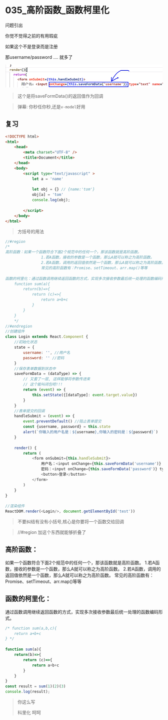 # 035_高阶函数_函数柯里化


问题引出

你觉不觉得之前的有用瑕疵

如果这个不是登录而是注册

那username/password .... 就多了

![image-20210310165335374](img/image-20210310165335374.png)

>这个是将saveFormData()的返回值作为回调


> 弹幕: 你秒任你秒,还是`v-model`好用

## 复习
```html
<!DOCTYPE html>
<html>
	<head>
		<meta charset="UTF-8" />
		<title>Document</title>
	</head>
	<body>
		<script type="text/javascript" >
			let a = 'name'

			let obj = {} // {name:'tom'}
			obj[a] = 'tom'
			console.log(obj);
			
		</script>
	</body>
</html>
```

>方括号的用法
>

```javascript
//#region
/*
高阶函数：如果一个函数符合下面2个规范中的任何一个，那该函数就是高阶函数。
                1.若A函数，接收的参数是一个函数，那么A就可以称之为高阶函数。
                2.若A函数，调用的返回值依然是一个函数，那么A就可以称之为高阶函数。
                常见的高阶函数有：Promise、setTimeout、arr.map()等等

函数的柯里化：通过函数调用继续返回函数的方式，实现多次接收参数最后统一处理的函数编码形式。
    function sum(a){
        return(b)=>{
            return (c)=>{
                return a+b+c
            }
        }
    }
    */
//#endregion
//创建组件
class Login extends React.Component {
    //初始化状态
    state = {
        username: '', //用户名
        password: '' //密码
    }
    //保存表单数据到状态中
    saveFormData = (dataType) => {
        // 又套了一层, 这样能够将参数传进来
        // 这个能叫闭包吧!!!
        return (event) => {
            this.setState({[dataType]: event.target.value})
        }
    }
    //表单提交的回调
    handleSubmit = (event) => {
        event.preventDefault() //阻止表单提交
        const {username, password} = this.state
        alert(`你输入的用户名是：${username},你输入的密码是：${password}`)
    }

    render() {
        return (
            <form onSubmit={this.handleSubmit}>
                用户名：<input onChange={this.saveFormData('username')} type="text" name="username"/>
                密码：<input onChange={this.saveFormData('password')} type="password" name="password"/>
                <button>登录</button>
            </form>
        )
    }
}

//渲染组件
ReactDOM.render(<Login/>, document.getElementById('test'))
```

>不要纠结有没有小括号,核心是你要将一个函数交给回调
>


>//#region 加这个东西就能够折叠了

## 高阶函数：

如果一个函数符合下面2个规范中的任何一个，那该函数就是高阶函数。
                1.若A函数，接收的参数是一个函数，那么A就可以称之为高阶函数。
                2.若A函数，调用的返回值依然是一个函数，那么A就可以称之为高阶函数。
                常见的高阶函数有：Promise、setTimeout、arr.map()等等

## 函数的柯里化：
通过函数调用继续返回函数的方式，实现多次接收参数最后统一处理的函数编码形式。


```javascript
/* function sum(a,b,c){
    return a+b+c
} */

function sum(a){
    return(b)=>{
        return (c)=>{
            return a+b+c
        }
    }
}
const result = sum(1)(2)(3)
console.log(result);
```

>你这么写
>
>科里化 呵呵
>
